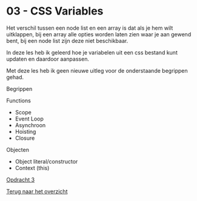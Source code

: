 # 03 - CSS Variables


Het verschil tussen een node list en een array is dat als je hem wilt uitklappen, bij een array alle opties worden laten zien waar je aan gewend bent, bij een node list zijn deze niet beschikbaar. 

In deze les heb ik geleerd hoe je variabelen uit een css bestand kunt updaten en daardoor aanpassen. 

Met deze les heb ik geen nieuwe uitleg voor de onderstaande begrippen gehad. 

Begrippen

Functions
-	Scope
-	Event Loop
-	Asynchroon
-	Hoisting
-	Closure

Objecten
-	Object literal/constructor
-	Context (this)

[Opdracht 3](https://zeijls.github.io/SRPWesBos/03/index-START.html/) <br>

[Terug naar het overzicht](https://zeijls.github.io/SRPWesBos/)
